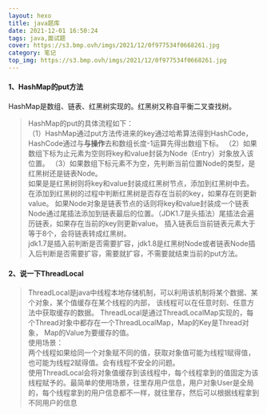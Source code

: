 ```yaml
---
layout: hexo
title: java题库
date: 2021-12-01 16:50:24
tags: java,面试题
cover: https://s3.bmp.ovh/imgs/2021/12/0f977534f0668261.jpg
category: 笔记
top_img: https://s3.bmp.ovh/imgs/2021/12/0f977534f0668261.jpg
---
```

#### 1、HashMap的put方法
HashMap是数组、链表、红黑树实现的。红黑树又称自平衡二叉查找树。
> HashMap的put的具体流程如下：  
> （1）HashMap通过put方法传进来的key通过哈希算法得到HashCode，HashCode通过与**与操作**去和数组长度-1运算先得出数组下标。
> （2）如果数组下标为止元素为空则将key和value封装为Node（Entry）对象放入该位置。 
> （3）如果数组下标元素不为空，先判断当前位置Node的类型，是红黑树还是链表Node。  
>   如果是是红黑树则将key和value封装成红黑树节点，添加到红黑树中去。 在添加到红黑树的过程中判断红黑树是否存在当前的key，如果存在则更新value。
>   如果Node对象是链表节点的话则将key和value封装成一个链表Node通过尾插法添加到链表最后的位置。（JDK1.7是头插法）尾插法会遍历链表，如果存在当前的key则更新value。
> 插入链表后当前链表元素大于等于8个，会将链表转成红黑树。  
> jdk1.7是插入前判断是否需要扩容，jdk1.8是红黑树Node或者链表Node插入后判断是否需要扩容，需要就扩容，不需要就结束当前的put方法。
#### 2、说一下ThreadLocal
> ThreadLocal是java中线程本地存储机制，可以利用该机制将某个数据、某个对象，某个值缓存在某个线程的内部，
该线程可以在任意时刻、任意方法中获取缓存的数据。
> ThreadLocal是通过ThreadLocalMap实现的，每个Thread对象中都存在一个ThreadLocalMap，Map的Key是Thread对象，
> Map的Value为要缓存的值。  
> 使用场景：  
> 两个线程如果给同一个对象赋不同的值，获取对象值可能为线程1赋得值，也可能为线程2赋得值。会有线程不安全的问题。  
> 使用ThreadLocal会将对象值缓存到该线程中，每个线程拿到的值固定为该线程赋予的。最简单的使用场景，往里存用户信息，用户对象User是全局的，每个线程拿到的用户信息都不一样，就往里存，然后可以根据线程拿到不同用户的信息
